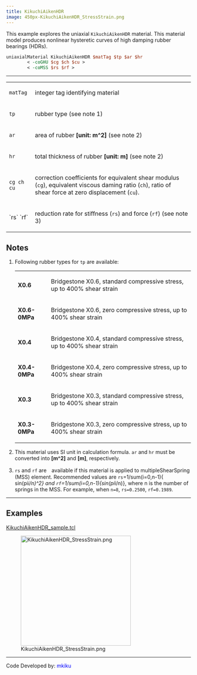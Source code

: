```yaml
---
title: KikuchiAikenHDR
image: 450px-KikuchiAikenHDR_StressStrain.png
---
```


This example explores the uniaxial `KikuchiAikenHDR` material. 
This material model produces nonlinear hysteretic curves of high
damping rubber bearings (HDRs).

```tcl
uniaxialMaterial KikuchiAikenHDR $matTag $tp $ar $hr
        < -coGHU $cg $ch $cu > 
        < -coMSS $rs $rf >
```

<hr />
<table>
<tbody>
<tr class="odd">
<td><code class="parameter-table-variable">matTag</code></td>
<td><p>integer tag identifying material</p></td>
</tr>
<tr class="even">
<td><code class="parameter-table-variable">tp</code></td>
<td><p>rubber type (see note 1)</p></td>
</tr>
<tr class="odd">
<td><code class="parameter-table-variable">ar</code></td>
<td><p>area of rubber <strong>[unit: m^2]</strong> (see note 2)</p></td>
</tr>
<tr class="even">
<td><code class="parameter-table-variable">hr</code></td>
<td><p>total thickness of rubber <strong>[unit: m]</strong> (see note
2)</p></td>
</tr>
<tr class="odd">
<td><p><code>cg ch cu</code></p></td>
<td><p>correction coefficients for equivalent shear modulus
(<code class="tcl-variable">cg</code>), equivalent viscous daming ratio
(<code class="tcl-variable">ch</code>), ratio of shear force at zero displacement
(<code class="tcl-variable">cu</code>).</p></td>
</tr>
<tr class="even">
<td><p>`rs` `rf`</p></td>
<td><p>reduction rate for stiffness (<code class="tcl-variable">rs</code>) and force
(<code class="tcl-variable">rf</code>) (see note 3)</p></td>
</tr>
</tbody>
</table>

## Notes

1. Following rubber types for <code class="tcl-variable">tp</code> are available:</p>
     <table>
     <tbody>
     <tr class="odd">
     <td><p><strong>X0.6</strong></p></td>
     <td><p>Bridgestone X0.6, standard compressive stress, up to 400% shear
     strain</p></td>
     </tr>
     <tr class="even">
     <td><p><strong>X0.6-0MPa</strong></p></td>
     <td><p>Bridgestone X0.6, zero compressive stress, up to 400% shear
     strain</p></td>
     </tr>
     <tr class="odd">
     <td><p><strong>X0.4</strong></p></td>
     <td><p>Bridgestone X0.4, standard compressive stress, up to 400% shear
     strain</p></td>
     </tr>
     <tr class="even">
     <td><p><strong>X0.4-0MPa</strong></p></td>
     <td><p>Bridgestone X0.4, zero compressive stress, up to 400% shear
     strain</p></td>
     </tr>
     <tr class="odd">
     <td><p><strong>X0.3</strong></p></td>
     <td><p>Bridgestone X0.3, standard compressive stress, up to 400% shear
     strain</p></td>
     </tr>
     <tr class="even">
     <td><p><strong>X0.3-0MPa</strong></p></td>
     <td><p>Bridgestone X0.3, zero compressive stress, up to 400% shear
     strain</p></td>
     </tr>
     </tbody>
     </table>

2. This material uses SI unit in calculation formula.
<code class="tcl-variable">ar</code> and <code class="tcl-variable">hr</code> must be converted into
<strong>[m^2]</strong> and <strong>[m]</strong>, respectively.

3. <code class="tcl-variable">rs</code> and <code class="tcl-variable">rf</code> are　available if
this material is applied to multipleShearSpring (MSS) element.
Recommended values are <code class="tcl-variable">rs</code>=1/sum(i=0,n-1){
sin(pi*i/n)^2} and <code class="tcl-variable">rf</code>=1/sum(i=0,n-1){sin(pi*i/n)},
where n is the number of springs in the MSS. For example, when `n=8`,
`rs=0.2500`, `rf=0.1989`.

<hr />

## Examples

<p><a href="./KikuchiAikenHDR_sample.tcl"
title="wikilink">KikuchiAikenHDR_sample.tcl</a></p>
<figure>
<img src="450px-KikuchiAikenHDR_StressStrain.png"
title="KikuchiAikenHDR_StressStrain.png" width="300"
alt="KikuchiAikenHDR_StressStrain.png" />
<figcaption
aria-hidden="true">KikuchiAikenHDR_StressStrain.png</figcaption>
</figure>
<hr />
<p>Code Developed by: <span style="color:blue"> mkiku
</span></p>

